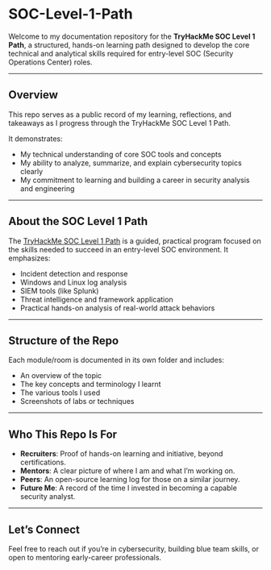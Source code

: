 # SOC-Level-1-Path
Welcome to my documentation repository for the **TryHackMe SOC Level 1 Path**, a structured, hands-on learning path designed to develop the core technical and analytical skills required for entry-level SOC (Security Operations Center) roles.

---

## Overview

This repo serves as a public record of my learning, reflections, and takeaways as I progress through the TryHackMe SOC Level 1 Path.

It demonstrates:
- My technical understanding of core SOC tools and concepts
- My ability to analyze, summarize, and explain cybersecurity topics clearly
- My commitment to learning and building a career in security analysis and engineering
  
---
## About the SOC Level 1 Path

The [TryHackMe SOC Level 1 Path](https://tryhackme.com/path/outline/soc-level1) is a guided, practical program focused on the skills needed to succeed in an entry-level SOC environment. It emphasizes:

- Incident detection and response
- Windows and Linux log analysis
- SIEM tools (like Splunk)
- Threat intelligence and framework application
- Practical hands-on analysis of real-world attack behaviors

---

## Structure of the Repo

Each module/room is documented in its own folder and includes:

- An overview of the topic
- The key concepts and terminology I learnt
- The various tools I used
- Screenshots of labs or techniques

---

## Who This Repo Is For

- **Recruiters**: Proof of hands-on learning and initiative, beyond certifications.
- **Mentors**: A clear picture of where I am and what I’m working on.
- **Peers**: An open-source learning log for those on a similar journey.
- **Future Me**: A record of the time I invested in becoming a capable security analyst.

---

## Let’s Connect

Feel free to reach out if you’re in cybersecurity, building blue team skills, or open to mentoring early-career professionals.
